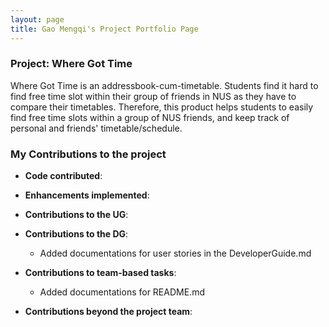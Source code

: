 ```yaml
---
layout: page
title: Gao Mengqi's Project Portfolio Page
---
```


### Project: Where Got Time

Where Got Time is an addressbook-cum-timetable. Students find it hard to find free time slot within their group
of friends in NUS as they have to compare their timetables. Therefore, this product helps students to easily find
free time slots within a group of NUS friends, and keep track of personal and friends' timetable/schedule.

### My Contributions to the project
- **Code contributed**:


- **Enhancements implemented**:


- **Contributions to the UG**:


- **Contributions to the DG**:
  - Added documentations for user stories in the DeveloperGuide.md


- **Contributions to team-based tasks**:
  - Added documentations for README.md

- **Contributions beyond the project team**:
